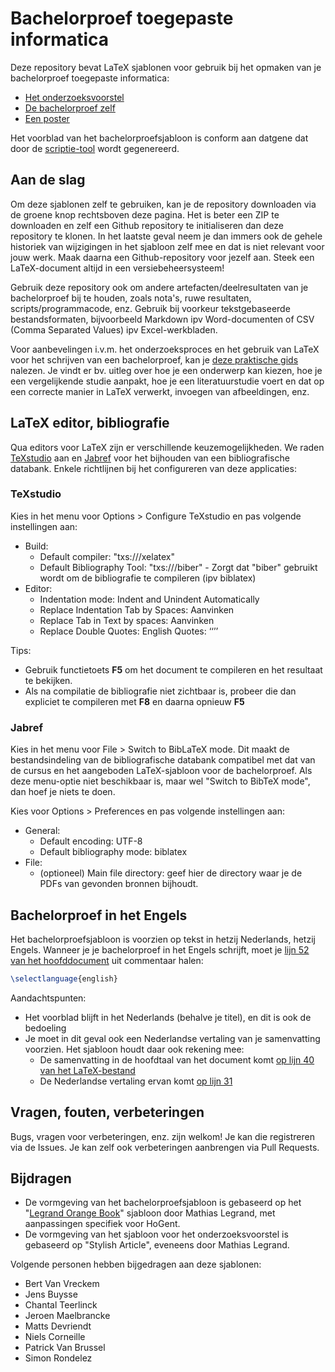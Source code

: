 # Bachelorproef toegepaste informatica

Deze repository bevat LaTeX sjablonen voor gebruik bij het opmaken van je bachelorproef toegepaste informatica:

- [Het onderzoeksvoorstel](./voorstel/)
- [De bachelorproef zelf](./bachproef/)
- [Een poster](./poster/)

Het voorblad van het bachelorproefsjabloon is conform aan datgene dat door de [scriptie-tool](https://scriptie.hogent.be/) wordt gegenereerd.

## Aan de slag

Om deze sjablonen zelf te gebruiken, kan je de repository downloaden via de groene knop rechtsboven deze pagina. Het is beter een ZIP te downloaden en zelf een Github repository te initialiseren dan deze repository te klonen. In het laatste geval neem je dan immers ook de gehele historiek van wijzigingen in het sjabloon zelf mee en dat is niet relevant voor jouw werk. Maak daarna een Github-repository voor jezelf aan. Steek een LaTeX-document altijd in een versiebeheersysteem!

Gebruik deze repository ook om andere artefacten/deelresultaten van je bachelorproef bij te houden, zoals nota's, ruwe resultaten, scripts/programmacode, enz. Gebruik bij voorkeur tekstgebaseerde bestandsformaten, bijvoorbeeld Markdown ipv Word-documenten of CSV (Comma Separated Values) ipv Excel-werkbladen.

Voor aanbevelingen i.v.m. het onderzoeksproces en het gebruik van LaTeX voor het schrijven van een bachelorproef, kan je [deze praktische gids](https://github.com/hogenttin/bachproef-gids) nalezen. Je vindt er bv. uitleg over hoe je een onderwerp kan kiezen, hoe je een vergelijkende studie aanpakt, hoe je een literatuurstudie voert en dat op een correcte manier in LaTeX verwerkt, invoegen van afbeeldingen, enz.

## LaTeX editor, bibliografie

Qua editors voor LaTeX zijn er verschillende keuzemogelijkheden. We raden [TeXstudio](https://www.texstudio.org/) aan en [Jabref](https://www.jabref.org/) voor het bijhouden van een bibliografische databank. Enkele richtlijnen bij het configureren van deze applicaties:

### TeXstudio

Kies in het menu voor Options > Configure TeXstudio en pas volgende instellingen aan:

- Build:
    - Default compiler: "txs:///xelatex"
    - Default Bibliography Tool: "txs:///biber" - Zorgt dat "biber" gebruikt wordt om de bibliografie te compileren (ipv biblatex)
- Editor:
    - Indentation mode: Indent and Unindent Automatically
    - Replace Indentation Tab by Spaces: Aanvinken
    - Replace Tab in Text by spaces: Aanvinken
    - Replace Double Quotes: English Quotes: ‘‘’’

Tips:

- Gebruik functietoets **F5** om het document te compileren en het resultaat te bekijken.
- Als na compilatie de bibliografie niet zichtbaar is, probeer die dan expliciet te compileren met **F8** en daarna opnieuw **F5**

### Jabref

Kies in het menu voor File > Switch to BibLaTeX mode. Dit maakt de bestandsindeling van de bibliografische databank compatibel met dat van de cursus en het aangeboden LaTeX-sjabloon voor de bachelorproef. Als deze menu-optie niet beschikbaar is, maar wel "Switch to BibTeX mode", dan hoef je niets te doen.

Kies voor Options > Preferences en pas volgende instellingen aan:

- General:
    - Default encoding: UTF-8
    - Default bibliography mode: biblatex
- File:
    - (optioneel) Main file directory: geef hier de directory waar je de PDFs van gevonden bronnen bijhoudt.

## Bachelorproef in het Engels

Het bachelorproefsjabloon is voorzien op tekst in hetzij Nederlands, hetzij Engels. Wanneer je je bachelorproef in het Engels schrijft, moet je [lijn 52 van het hoofddocument](https://github.com/HoGentTIN/bachproef-latex-sjabloon/blob/master/bachproef/bachproef-tin.tex#L52) uit commentaar halen:

```latex
\selectlanguage{english}
```

Aandachtspunten:

- Het voorblad blijft in het Nederlands (behalve je titel), en dit is ook de bedoeling
- Je moet in dit geval ook een Nederlandse vertaling van je samenvatting voorzien. Het sjabloon houdt daar ook rekening mee:
    - De samenvatting in de hoofdtaal van het document komt [op lijn 40 van het LaTeX-bestand](https://github.com/HoGentTIN/bachproef-latex-sjabloon/blob/master/bachproef/samenvatting.tex#L40)
    - De Nederlandse vertaling ervan komt [op lijn 31](https://github.com/HoGentTIN/bachproef-latex-sjabloon/blob/master/bachproef/samenvatting.tex#L31)

## Vragen, fouten, verbeteringen

Bugs, vragen voor verbeteringen, enz. zijn welkom! Je kan die registreren via de Issues. Je kan zelf ook verbeteringen aanbrengen via Pull Requests.

## Bijdragen

- De vormgeving van het bachelorproefsjabloon is gebaseerd op het "[Legrand Orange Book](http://www.latextemplates.com/template/the-legrand-orange-book)" sjabloon door Mathias Legrand, met aanpassingen specifiek voor HoGent.
- De vormgeving van het sjabloon voor het onderzoeksvoorstel is gebaseerd op "Stylish Article", eveneens door Mathias Legrand.

Volgende personen hebben bijgedragen aan deze sjablonen:

- Bert Van Vreckem
- Jens Buysse
- Chantal Teerlinck
- Jeroen Maelbrancke
- Matts Devriendt
- Niels Corneille
- Patrick Van Brussel
- Simon Rondelez

